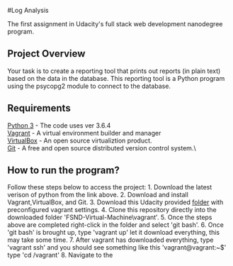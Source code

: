#Log Analysis

The first assignment in Udacity's full stack web development nanodegree program.

## Project Overview

Your task is to create a reporting tool that prints out reports (in plain text) based on the data in the database.
This reporting tool is a Python program using the psycopg2 module to connect to the database.

## Requirements

[Python 3](https://www.python.org/download/releases/3.0/) - The code uses ver 3.6.4\
[Vagrant](https://www.vagrantup.com/) - A virtual environment builder and manager\
[VirtualBox](https://www.virtualbox.org/) - An open source virtualiztion product.\
[Git](https://git-scm.com/downloads) - A free and open source distributed version control system.\

## How to run the program?

Follow these steps below to access the project: 1. Download the latest verison of python from the link above. 2. Download and install Vagrant,VirtualBox, and Git. 3. Download this Udacity provided [folder](https://d17h27t6h515a5.cloudfront.net/topher/2017/August/59822701_fsnd-virtual-machine/fsnd-virtual-machine.zip) with preconfigured vagrant settings. 4. Clone this repository directly into the downloaded folder 'FSND-Virtual-Machine\vagrant'. 5. Once the steps above are completed right-click in the folder and select 'git bash'. 6. Once 'git bash' is brought up, type 'vagrant up' let it download everything, this may take some time. 7. After vagrant has downloaded everything, type 'vagrant ssh' and you should see something like this 'vagrant@vagrant:~\$' type 'cd /vagrant' 8. Navigate to the
